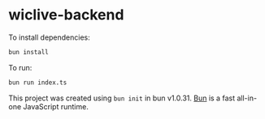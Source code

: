 # wiclive-backend

To install dependencies:

```bash
bun install
```

To run:

```bash
bun run index.ts
```

This project was created using `bun init` in bun v1.0.31. [Bun](https://bun.sh) is a fast all-in-one JavaScript runtime.
